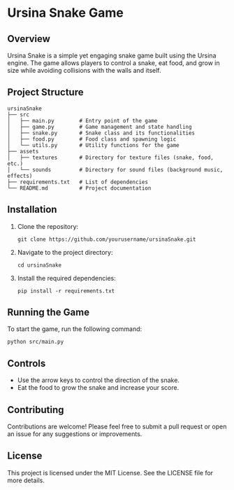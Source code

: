 # Ursina Snake Game

## Overview
Ursina Snake is a simple yet engaging snake game built using the Ursina engine. The game allows players to control a snake, eat food, and grow in size while avoiding collisions with the walls and itself.

## Project Structure
```
ursinaSnake
├── src
│   ├── main.py        # Entry point of the game
│   ├── game.py        # Game management and state handling
│   ├── snake.py       # Snake class and its functionalities
│   ├── food.py        # Food class and spawning logic
│   └── utils.py       # Utility functions for the game
├── assets
│   ├── textures       # Directory for texture files (snake, food, etc.)
│   └── sounds         # Directory for sound files (background music, effects)
├── requirements.txt   # List of dependencies
└── README.md          # Project documentation
```

## Installation
1. Clone the repository:
   ```
   git clone https://github.com/yourusername/ursinaSnake.git
   ```
2. Navigate to the project directory:
   ```
   cd ursinaSnake
   ```
3. Install the required dependencies:
   ```
   pip install -r requirements.txt
   ```

## Running the Game
To start the game, run the following command:
```
python src/main.py
```

## Controls
- Use the arrow keys to control the direction of the snake.
- Eat the food to grow the snake and increase your score.

## Contributing
Contributions are welcome! Please feel free to submit a pull request or open an issue for any suggestions or improvements.

## License
This project is licensed under the MIT License. See the LICENSE file for more details.